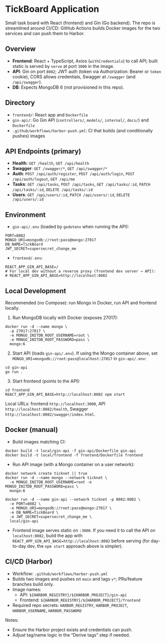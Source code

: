 # TickBoard Application 

Small task board with React (frontend) and Gin (Go backend). The repo is streamlined around CI/CD: GitHub Actions builds Docker images for the two services and can push them to Harbor.


## Overview

- **Frontend**: React + TypeScript, Axios (`withCredentials`) to call API; built static is served by `serve` at port `3000` in the image.
- **API**: Gin on port `8082`; JWT auth (token via Authorization: Bearer or `token` cookie), CORS allows credentials, Swagger at `/swagger` (and `/api/swagger`).
- **DB**: Expects MongoDB 6 (not provisioned in this repo).


## Directory

- `frontend/`: React app and `Dockerfile`
- `gin-api/`: Go Gin API (`controllers/`, `models/`, `internal/`, `docs/`) and `Dockerfile`
- `.github/workflows/harbor-push.yml`: CI that builds (and conditionally pushes) images


## API Endpoints (primary)

- **Health**: `GET /health`, `GET /api/health`
- **Swagger**: `GET /swagger/*`, `GET /api/swagger/*`
- **Auth**: `POST /api/auth/register`, `POST /api/auth/login`, `POST /api/auth/logout`, `GET /api/me`
- **Tasks**: `GET /api/tasks`, `POST /api/tasks`, `GET /api/tasks/:id`, `PATCH /api/tasks/:id`, `DELETE /api/tasks/:id`
- **Users**: `GET /api/users/:id`, `PATCH /api/users/:id`, `DELETE /api/users/:id`


## Environment

- `gin-api/.env` (loaded by `godotenv` when running the API):

```
PORT=8082
MONGO_URI=mongodb://root:pass@mongo:27017
DB_NAME=TickBoard
JWT_SECRET=supersecret_change_me
```

- `frontend/.env`:

```
REACT_APP_GIN_API_BASE=/
# For local dev without a reverse proxy (frontend dev server → API):
# REACT_APP_GIN_API_BASE=http://localhost:8082
```


## Local Development

Recommended (no Compose): run Mongo in Docker, run API and frontend locally.

1) Run MongoDB locally with Docker (exposes 27017):

```
docker run -d --name mongo \
  -p 27017:27017 \
  -e MONGO_INITDB_ROOT_USERNAME=root \
  -e MONGO_INITDB_ROOT_PASSWORD=pass \
  mongo:6
```

2) Start API (loads `gin-api/.env`). If using the Mongo container above, set `MONGO_URI=mongodb://root:pass@localhost:27017` in `gin-api/.env`:

```
cd gin-api
go run .
```

3) Start frontend (points to the API):

```
cd frontend
REACT_APP_GIN_API_BASE=http://localhost:8082 npm start
```

Local URLs: frontend `http://localhost:3000`, API `http://localhost:8082/health`, Swagger `http://localhost:8082/swagger/index.html`.


## Docker (manual)

- Build images matching CI:

```
docker build -t local/gin-api -f gin-api/Dockerfile gin-api
docker build -t local/frontend -f frontend/Dockerfile frontend
```

- Run API image (with a Mongo container on a user network):

```
docker network create ticknet || true
docker run -d --name mongo --network ticknet \
  -e MONGO_INITDB_ROOT_USERNAME=root -e MONGO_INITDB_ROOT_PASSWORD=pass \
  mongo:6

docker run -d --name gin-api --network ticknet -p 8082:8082 \
  -e PORT=8082 \
  -e MONGO_URI=mongodb://root:pass@mongo:27017 \
  -e DB_NAME=TickBoard \
  -e JWT_SECRET=supersecret_change_me \
  local/gin-api
```

- Frontend image serves static on `:3000`. If you need it to call the API on `localhost:8082`, build the app with `REACT_APP_GIN_API_BASE=http://localhost:8082` before serving (for day-to-day dev, the `npm start` approach above is simpler).


## CI/CD (Harbor)

- Workflow: `.github/workflows/harbor-push.yml`
- Builds two images and pushes on `main` and tags `v*`; PRs/feature branches build only.
- Image names:
  - API: `${HARBOR_REGISTRY}/${HARBOR_PROJECT}/gin-api`
  - Frontend: `${HARBOR_REGISTRY}/${HARBOR_PROJECT}/frontend`
- Required repo secrets: `HARBOR_REGISTRY`, `HARBOR_PROJECT`, `HARBOR_USERNAME`, `HARBOR_PASSWORD`

Notes:
- Ensure the Harbor project exists and credentials can push.
- Adjust tag/name logic in the “Derive tags” step if needed.
